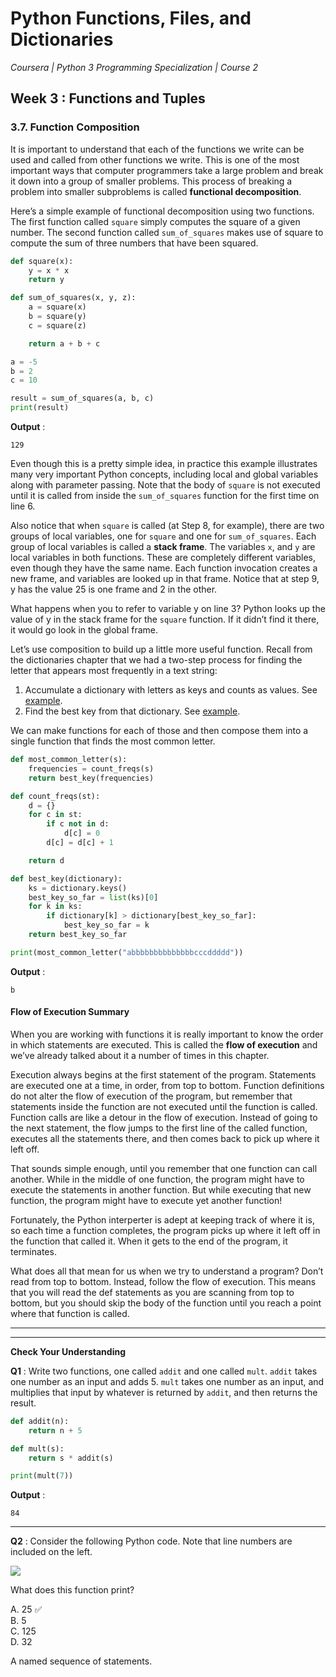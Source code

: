 # Python Functions, Files, and Dictionaries
*Coursera | Python 3 Programming Specialization | Course 2*

## Week 3 : Functions and Tuples
### 3.7. Function Composition

It is important to understand that each of the functions we write can be used and called from other functions we write. This is one of the most important ways that computer programmers take a large problem and break it down into a group of smaller problems. This process of breaking a problem into smaller subproblems is called **functional decomposition**.

Here’s a simple example of functional decomposition using two functions. The first function called `square` simply computes the square of a given number. The second function called `sum_of_squares` makes use of square to compute the sum of three numbers that have been squared.


```python
def square(x):
	y = x * x
	return y

def sum_of_squares(x, y, z):
	a = square(x)
	b = square(y)
	c = square(z)

	return a + b + c

a = -5
b = 2
c = 10

result = sum_of_squares(a, b, c)
print(result)
```

**Output** :

```
129
```

Even though this is a pretty simple idea, in practice this example illustrates many very important Python concepts, including local and global variables along with parameter passing. Note that the body of `square` is not executed until it is called from inside the `sum_of_squares` function for the first time on line 6.

Also notice that when `square` is called (at Step 8, for example), there are two groups of local variables, one for `square` and one for `sum_of_squares`. Each group of local variables is called a **stack frame**. The variables `x`, and `y` are local variables in both functions. These are completely different variables, even though they have the same name. Each function invocation creates a new frame, and variables are looked up in that frame. Notice that at step 9, y has the value 25 is one frame and 2 in the other.

What happens when you to refer to variable y on line 3? Python looks up the value of y in the stack frame for the `square` function. If it didn’t find it there, it would go look in the global frame.

Let’s use composition to build up a little more useful function. Recall from the dictionaries chapter that we had a two-step process for finding the letter that appears most frequently in a text string:

1. Accumulate a dictionary with letters as keys and counts as values. See [example](https://github.com/hevalhazalkurt/Learn_Code_Study_Notes/blob/master/Coursera/Python3_Programming_Specialization/2_Python_Functions_Files_and_Dictionaries/2.5_Dictionary_Accumulation.md).
2. Find the best key from that dictionary. See [example](https://github.com/hevalhazalkurt/Learn_Code_Study_Notes/blob/master/Coursera/Python3_Programming_Specialization/2_Python_Functions_Files_and_Dictionaries/2.6_Accumulating_Results_From_a_Dictionary.md).

We can make functions for each of those and then compose them into a single function that finds the most common letter.

```python
def most_common_letter(s):
	frequencies = count_freqs(s)
	return best_key(frequencies)

def count_freqs(st):
	d = {}
	for c in st:
		if c not in d:
			d[c] = 0
		d[c] = d[c] + 1

	return d

def best_key(dictionary):
	ks = dictionary.keys()
	best_key_so_far = list(ks)[0]
	for k in ks:
		if dictionary[k] > dictionary[best_key_so_far]:
			best_key_so_far = k
	return best_key_so_far

print(most_common_letter("abbbbbbbbbbbbbbcccddddd"))
```

**Output** :

```
b
```

#### Flow of Execution Summary

When you are working with functions it is really important to know the order in which statements are executed. This is called the **flow of execution** and we’ve already talked about it a number of times in this chapter.

Execution always begins at the first statement of the program. Statements are executed one at a time, in order, from top to bottom. Function definitions do not alter the flow of execution of the program, but remember that statements inside the function are not executed until the function is called. Function calls are like a detour in the flow of execution. Instead of going to the next statement, the flow jumps to the first line of the called function, executes all the statements there, and then comes back to pick up where it left off.

That sounds simple enough, until you remember that one function can call another. While in the middle of one function, the program might have to execute the statements in another function. But while executing that new function, the program might have to execute yet another function!

Fortunately, the Python interperter is adept at keeping track of where it is, so each time a function completes, the program picks up where it left off in the function that called it. When it gets to the end of the program, it terminates.

What does all that mean for us when we try to understand a program? Don’t read from top to bottom. Instead, follow the flow of execution. This means that you will read the def statements as you are scanning from top to bottom, but you should skip the body of the function until you reach a point where that function is called.

----
----

**Check Your Understanding**

**Q1** : Write two functions, one called `addit` and one called `mult`. `addit` takes one number as an input and adds 5. `mult` takes one number as an input, and multiplies that input by whatever is returned by `addit`, and then returns the result.

```python
def addit(n):
	return n + 5

def mult(s):
	return s * addit(s)

print(mult(7))
```

**Output** :

```
84
```

-------

**Q2** : Consider the following Python code. Note that line numbers are included on the left.

![](http://i64.tinypic.com/1zzj5tl.png)

What does this function print?

A. 25 ✅ <br>
B. 5 <br>
C. 125 <br>
D. 32 <br>

A named sequence of statements. <br>
